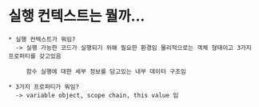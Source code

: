 실행 컨텍스트는 뭘까...
===

    * 실행 컨텍스트가 뭐임?
      -> 실행 가능한 코드가 실행되기 위해 필요한 환경임 물리적으로는 객체 형태이고 3가지 프로퍼티를 갖고있음
         
         함수 실행에 대한 세부 정보를 담고있는 내부 데이터 구조임
    
    * 3가지 프로퍼티가 뭐임?
      -> variable object, scope chain, this value 임